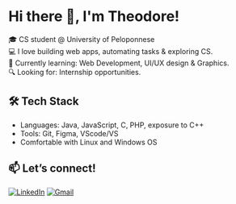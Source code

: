 # Hi there 👋, I'm Theodore!

🎓 CS student @ University of Peloponnese  
💻 I love building web apps, automating tasks & exploring CS.  
🌱 Currently learning: Web Development, UI/UX design & Graphics.  
🔍 Looking for: Internship opportunities.

## 🛠️ Tech Stack
- Languages: Java, JavaScript, C, PHP, exposure to C++ 
- Tools: Git, Figma, VScode/VS
- Comfortable with Linux and Windows OS


## 📫 Let’s connect!
[![LinkedIn](https://img.shields.io/badge/LinkedIn-blue?style=flat&logo=linkedin)](https://www.linkedin.com/in/theodore-soulopoulos-12aa83281)
[![Gmail](https://img.shields.io/badge/Email-red?style=flat&logo=gmail)](mailto:theodoresoulopoulos34@gmail.com)
